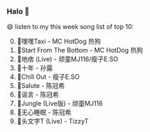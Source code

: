 

### Halo 👋

😄 listen to my this week song list of top 10:

0. 🌈嘿嘿Taxi - MC HotDog 热狗
1. 🌈Start From The Bottom - MC HotDog 热狗
2. 🌈地痞 (Live) - 顽童MJ116/瘦子E.SO
3. 🌈十年 - 孙露
4. 🌈Chill Out - 瘦子E.SO
5. 🌈Salute - 陈冠希
6. 🌈谣言 - 陈冠希
7. 🌈Jungle (Live版) - 顽童MJ116
8. 🌈无心睡眠 - 陈冠希
9. 🌈头文字T (Live) - TizzyT

